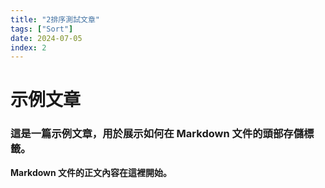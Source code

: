 ```yaml
---
title: "2排序測試文章"
tags: ["Sort"]
date: 2024-07-05
index: 2
---
```


# 示例文章

### 這是一篇示例文章，用於展示如何在 Markdown 文件的頭部存儲標籤。

**Markdown 文件的正文內容在這裡開始。**
